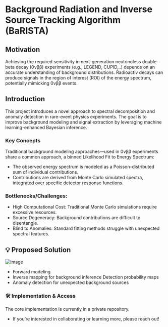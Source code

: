 
# Background Radiation and Inverse Source Tracking Algorithm (BaRISTA)

## Motivation

Achieving the required sensitivity in next-generation neutrinoless double-beta decay (0νββ) experiments (e.g., LEGEND, CUPID,..) depends on an accurate understanding of background distributions. Radioactiv decays can produce signals in the region of interest (ROI) of the energy spectrum, potentially mimicking 0νββ events.

## Introduction

This project introduces a novel approach to spectral decomposition and anomaly detection in rare-event physics experiments. The goal is to improve background modeling and signal extraction by leveraging machine learning-enhanced Bayesian inference.

### Key Concepts

Traditional background modeling approaches—used in 0νββ experiments share a common approach, a binned Likelihood Fit to Energy Spectrum:
- The observed energy spectrum is modeled as a Poisson-distributed sum of individual contributions.
- Contributions are derived from Monte Carlo simulated spectra, integrated over specific detector response functions.

### Bottlenecks/Challenges:
- High Computational Cost: Traditional Monte Carlo simulations require excessive resources.
- Source Degeneracy: Background contributions are difficult to disentangle.
- Blind to Anomalies: Standard fitting methods struggle with unexpected spectral features.

## 💡 Proposed Solution

![image](https://github.com/user-attachments/assets/c970322d-16cc-4b5a-8ece-f503e51f308b)

- Forward modeling
- Inverse mapping for background inference
Detection probability maps
- Anomaly detection for unexpected background sources

### 🛠 Implementation & Access

The core implementation is currently in a private repository.
- If you’re interested in collaborating or learning more, please reach out!
